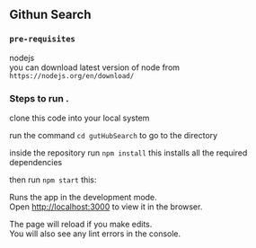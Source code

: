 ## Githun Search

### `pre-requisites`
nodejs  
you can download latest version of node from `https://nodejs.org/en/download/`  


### Steps to run . 
clone this code into your local system  

run the command `cd gutHubSearch` to go to the directory  

inside the repository run `npm install` this installs all the required dependencies  

then run `npm start` this:  

Runs the app in the development mode.<br>
Open [http://localhost:3000](http://localhost:3000) to view it in the browser.

The page will reload if you make edits.<br>
You will also see any lint errors in the console.

